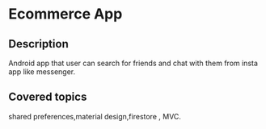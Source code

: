 # Ecommerce App
## Description
Android app that user can search for friends and chat with them from insta app like messenger.
## Covered topics
shared preferences,material design,firestore , MVC. 

